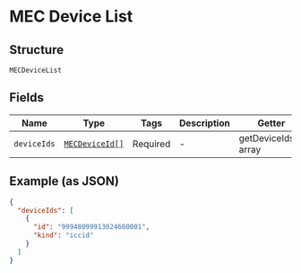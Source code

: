 
# MEC Device List

## Structure

`MECDeviceList`

## Fields

| Name | Type | Tags | Description | Getter | Setter |
|  --- | --- | --- | --- | --- | --- |
| `deviceIds` | [`MECDeviceId[]`](../../doc/models/mec-device-id.md) | Required | - | getDeviceIds(): array | setDeviceIds(array deviceIds): void |

## Example (as JSON)

```json
{
  "deviceIds": [
    {
      "id": "99948099913024600001",
      "kind": "iccid"
    }
  ]
}
```

